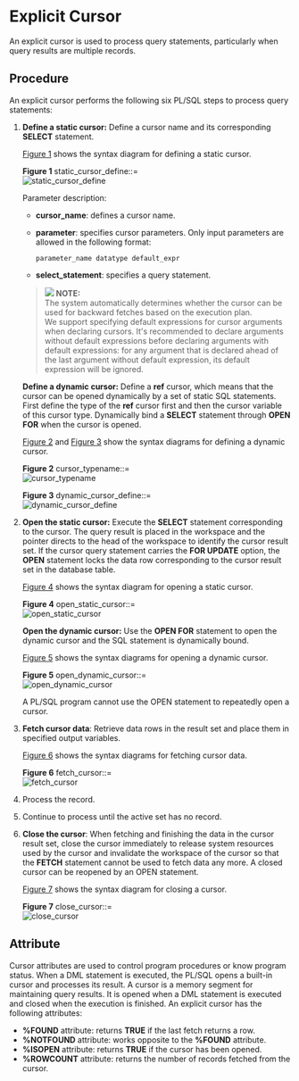 # Explicit Cursor<a name="EN-US_TOPIC_0245374634"></a>

An explicit cursor is used to process query statements, particularly when query results are multiple records.

## **Procedure**<a name="en-us_topic_0237122244_en-us_topic_0059778930_sc5b784c0452149129c10634ecba2baa7"></a>

An explicit cursor performs the following six PL/SQL steps to process query statements:

1.  **Define a static cursor:**  Define a cursor name and its corresponding  **SELECT**  statement.

    [Figure 1](#en-us_topic_0237122244_en-us_topic_0059778930_f3cd97ed9f2474aa785f5626e468a75de)  shows the syntax diagram for defining a static cursor.

    **Figure  1**  static\_cursor\_define::=<a name="en-us_topic_0237122244_en-us_topic_0059778930_f3cd97ed9f2474aa785f5626e468a75de"></a>  
    ![](figures/static_cursor_define.jpg "static_cursor_define")

    Parameter description:

    -   **cursor\_name**: defines a cursor name.
    -   **parameter**: specifies cursor parameters. Only input parameters are allowed in the following format:

        ```
        parameter_name datatype default_expr
        ```

    -   **select\_statement**: specifies a query statement.

    >![](public_sys-resources/icon-note.gif) **NOTE:**   
    >The system automatically determines whether the cursor can be used for backward fetches based on the execution plan.  
    >We support specifying default expressions for cursor arguments when declaring cursors. It's recommended to declare arguments without default expressions before declaring arguments with default expressions: for any argument that is declared ahead of the last argument without default expression, its default expression will be ignored.

    **Define a dynamic cursor:**  Define a  **ref**  cursor, which means that the cursor can be opened dynamically by a set of static SQL statements. First define the type of the  **ref**  cursor first and then the cursor variable of this cursor type. Dynamically bind a  **SELECT**  statement through  **OPEN FOR**  when the cursor is opened.

    [Figure 2](#en-us_topic_0237122244_en-us_topic_0059778930_f1579c1867b984124b10da33d032a55b0)  and  [Figure 3](#en-us_topic_0237122244_en-us_topic_0059778930_fceaf870eaa73494496e8a65e7afc8cec)  show the syntax diagrams for defining a dynamic cursor.

    **Figure  2**  cursor\_typename::=<a name="en-us_topic_0237122244_en-us_topic_0059778930_f1579c1867b984124b10da33d032a55b0"></a>  
    ![](figures/cursor_typename.png "cursor_typename")

    **Figure  3**  dynamic\_cursor\_define::=<a name="en-us_topic_0237122244_en-us_topic_0059778930_fceaf870eaa73494496e8a65e7afc8cec"></a>  
    ![](figures/dynamic_cursor_define.png "dynamic_cursor_define")

2.  **Open the static cursor:**  Execute the  **SELECT**  statement corresponding to the cursor. The query result is placed in the workspace and the pointer directs to the head of the workspace to identify the cursor result set. If the cursor query statement carries the  **FOR UPDATE**  option, the  **OPEN**  statement locks the data row corresponding to the cursor result set in the database table.

    [Figure 4](#en-us_topic_0237122244_en-us_topic_0059778930_fac5b397fa6184f35a416626255a9280d)  shows the syntax diagram for opening a static cursor.

    **Figure  4**  open\_static\_cursor::=<a name="en-us_topic_0237122244_en-us_topic_0059778930_fac5b397fa6184f35a416626255a9280d"></a>  
    ![](figures/open_static_cursor.png "open_static_cursor")

    **Open the dynamic cursor:**  Use the  **OPEN FOR**  statement to open the dynamic cursor and the SQL statement is dynamically bound.

    [Figure 5](#en-us_topic_0237122244_en-us_topic_0059778930_f8e95270034c744b3bec53bd78cf56a22)  shows the syntax diagrams for opening a dynamic cursor.

    **Figure  5**  open\_dynamic\_cursor::=<a name="en-us_topic_0237122244_en-us_topic_0059778930_f8e95270034c744b3bec53bd78cf56a22"></a>  
    ![](figures/open_dynamic_cursor.png "open_dynamic_cursor")

    A PL/SQL program cannot use the OPEN statement to repeatedly open a cursor.

3.  **Fetch cursor data**: Retrieve data rows in the result set and place them in specified output variables.

    [Figure 6](#en-us_topic_0237122244_en-us_topic_0059778930_f0759ffa7118d4c4481c0f0fd9a600351)  shows the syntax diagrams for fetching cursor data.

    **Figure  6**  fetch\_cursor::=<a name="en-us_topic_0237122244_en-us_topic_0059778930_f0759ffa7118d4c4481c0f0fd9a600351"></a>  
    ![](figures/fetch_cursor.png "fetch_cursor")

4.  Process the record.
5.  Continue to process until the active set has no record.
6.  **Close the cursor**: When fetching and finishing the data in the cursor result set, close the cursor immediately to release system resources used by the cursor and invalidate the workspace of the cursor so that the  **FETCH**  statement cannot be used to fetch data any more. A closed cursor can be reopened by an OPEN statement.

    [Figure 7](#en-us_topic_0237122244_en-us_topic_0059778930_fdd13133c237949828f65e55cb3ec2f5b)  shows the syntax diagram for closing a cursor.

    **Figure  7**  close\_cursor::=<a name="en-us_topic_0237122244_en-us_topic_0059778930_fdd13133c237949828f65e55cb3ec2f5b"></a>  
    ![](figures/close_cursor.jpg "close_cursor")


## Attribute<a name="en-us_topic_0237122244_en-us_topic_0059778930_s1bdd24dd1cbd463db67fcb2eb8a5dfbd"></a>

Cursor attributes are used to control program procedures or know program status. When a DML statement is executed, the PL/SQL opens a built-in cursor and processes its result. A cursor is a memory segment for maintaining query results. It is opened when a DML statement is executed and closed when the execution is finished. An explicit cursor has the following attributes:

-   **%FOUND**  attribute: returns  **TRUE**  if the last fetch returns a row.
-   **%NOTFOUND**  attribute: works opposite to the  **%FOUND**  attribute.
-   **%ISOPEN**  attribute: returns  **TRUE**  if the cursor has been opened.
-   **%ROWCOUNT**  attribute: returns the number of records fetched from the cursor.

